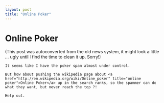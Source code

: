 ```yaml
---
layout: post
title: "Online Poker"
---
```

<h1>Online Poker</h1>
(This post was autoconverted from the old news system,
it might look a little ... ugly until I find the time
to clean it up.
Sorry!)

    It seems like I have the poker spam almost under control.
    
    But how about pushing the wikipedia page about <a href="http://en.wikipedia.org/wiki/Online_poker" title="online poker">Online Poker</a> up in the search ranks, so the spammer can do what they want, but never reach the top ?!
    
    Help out.
    

